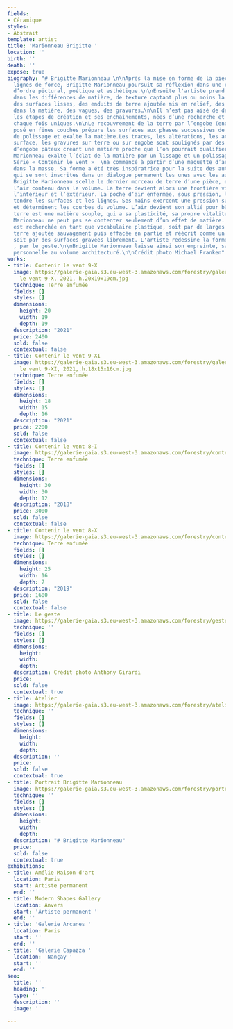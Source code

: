 ```yaml
---
fields:
- Céramique
styles:
- Abstrait
template: artist
title: 'Marionneau Brigitte '
location: ''
birth: ''
death: ''
expose: true
biography: "# Brigitte Marionneau \n\nAprès la mise en forme de la pièce dans ses
  lignes de force, Brigitte Marionneau poursuit sa réflexion dans une composition
  d’ordre pictural, poétique et esthétique.\n\nEnsuite l'artiste prend des décisions
  dans les différences de matière, de texture captant plus ou moins la lumière. S’opposent
  des surfaces lisses, des enduits de terre ajoutée mis en relief, des inégalités
  dans la matière, des vagues, des gravures…\n\nIl n’est pas aisé de décrire minutieusement
  les étapes de création et ses enchaînements, nées d’une recherche et d’une intention
  chaque fois uniques.\n\nLe recouvrement de la terre par l’engobe (enduit terreux)
  posé en fines couches prépare les surfaces aux phases successives de lissage et
  de polissage et exalte la matière.Les traces, les altérations, les accidents de
  surface, les gravures sur terre ou sur engobe sont soulignés par des balayages successifs
  d’engobe pâteux créant une matière proche que l’on pourrait qualifier d’épiderme.\n\nBrigitte
  Marionneau exalte l’éclat de la matière par un lissage et un polissage minutieux.\n\nLa
  Série « Contenir le vent »  \na commencé à partir d’une maquette d’argile façonnée
  dans la masse. Sa forme a été très inspiratrice pour la suite des autres pièces,
  qui se sont inscrites dans un dialogue permanent les unes avec les autres.\n\nLorsque
  Brigitte Marionneau scelle le dernier morceau de terre d’une pièce, elle enferme
  l’air contenu dans le volume. La terre devient alors une frontière vivante entre
  l’intérieur et l’extérieur. La poche d’air enfermée, sous pression, lui permet de
  tendre les surfaces et les lignes. Ses mains exercent une pression sur les parois
  et déterminent les courbes du volume. L’air devient son allié pour bâtir.\n\nLa
  terre est une matière souple, qui a sa plasticité, sa propre vitalité. Brigitte
  Marionneau ne peut pas se contenter seulement d’un effet de matière. La texture
  est recherchée en tant que vocabulaire plastique, soit par de larges enduits de
  terre ajoutée sauvagement puis effacée en partie et réécrit comme un palimpseste,
  soit par des surfaces gravées librement. L'artiste redessine la forme par le trait
  , par le geste.\n\nBrigitte Marionneau laisse ainsi son empreinte, sa cartographie
  personnelle au volume architecturé.\n\nCrédit photo Michael Franken"
works:
- title: Contenir le vent 9-X
  image: https://galerie-gaia.s3.eu-west-3.amazonaws.com/forestry/galerie-gaia-marionneau-Contenir
    le vent 9-X, 2021, h.20x19x19cm.jpg
  technique: Terre enfumée
  fields: []
  styles: []
  dimensions:
    height: 20
    width: 19
    depth: 19
  description: "2021"
  price: 2400
  sold: false
  contextual: false
- title: Contenir le vent 9-XI
  image: https://galerie-gaia.s3.eu-west-3.amazonaws.com/forestry/galerie-gaia-marionneau-contenir
    le vent 9-XI, 2021,.h.18x15x16cm.jpg
  technique: Terre enfumée
  fields: []
  styles: []
  dimensions:
    height: 18
    width: 15
    depth: 16
  description: "2021"
  price: 2200
  sold: false
  contextual: false
- title: Contenir le vent 8-I
  image: https://galerie-gaia.s3.eu-west-3.amazonaws.com/forestry/contenir-le-vent-8-i-2018-h-30x30x12cm-credit-photo-pascal-vangysel.jpg
  technique: Terre enfumée
  fields: []
  styles: []
  dimensions:
    height: 30
    width: 30
    depth: 12
  description: "2018"
  price: 3000
  sold: false
  contextual: false
- title: Contenir le vent 8-X
  image: https://galerie-gaia.s3.eu-west-3.amazonaws.com/forestry/contenir-le-vent-8-x-2019-h-25x15x7cm-credit-photo-michael-franken.jpg
  technique: Terre enfumée
  fields: []
  styles: []
  dimensions:
    height: 25
    width: 16
    depth: 7
  description: "2019"
  price: 1600
  sold: false
  contextual: false
- title: Le geste
  image: https://galerie-gaia.s3.eu-west-3.amazonaws.com/forestry/geste-credit-photo-anthony-girardi.jpg
  technique: ''
  fields: []
  styles: []
  dimensions:
    height: 
    width: 
    depth: 
  description: Crédit photo Anthony Girardi
  price: 
  sold: false
  contextual: true
- title: Atelier
  image: https://galerie-gaia.s3.eu-west-3.amazonaws.com/forestry/atelier-brigitte-marionneau-credit-photo-michael-franken.jpg
  technique: ''
  fields: []
  styles: []
  dimensions:
    height: 
    width: 
    depth: 
  description: ''
  price: 
  sold: false
  contextual: true
- title: Portrait Brigitte Marionneau
  image: https://galerie-gaia.s3.eu-west-3.amazonaws.com/forestry/portrait-brigitte-marionneau.JPG
  technique: ''
  fields: []
  styles: []
  dimensions:
    height: 
    width: 
    depth: 
  description: "# Brigitte Marionneau"
  price: 
  sold: false
  contextual: true
exhibitions:
- title: Amélie Maison d'art
  location: Paris
  start: Artiste permanent
  end: ''
- title: Modern Shapes Gallery
  location: Anvers
  start: 'Artiste permanent '
  end: ''
- title: 'Galerie Arcanes '
  location: Paris
  start: ''
  end: ''
- title: 'Galerie Capazza '
  location: 'Nançay '
  start: ''
  end: ''
seo:
  title: ''
  heading: ''
  type: ''
  description: ''
  image: ''

---
```

